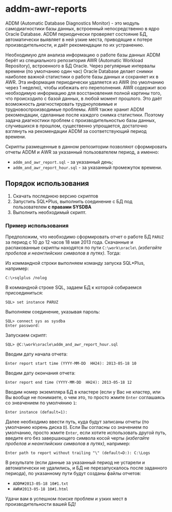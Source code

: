 # addm-awr-reports

ADDM (Automatic Database Diagnostics Monitor) - это модуль самодиагностики базы данных, встроенный непосредственно в ядро Oracle Database. ADDM периодически проверяет состояние БД, автоматически выявляет в ней узкие места, приводящие к потере производительности, и даёт рекомендации по их устранению. 

Необходимую для анализа информацию о работе базы данных ADDM берёт из специального репозитория AWR (Automatic Workload Repository), встроенного в БД Oracle. Через регулярные интервалы времени (по умолчанию один час) Oracle Database делает снимки наиболее важной статистики о работе базы данных и сохраняет их в AWR. Эта информация периодически удаляется из AWR (по умолчанию через 1 неделю), чтобы избежать его переполнения. AWR содержит всю необходимую информацию для восстановления полной картины того, что происходило с базой данных, в любой момент прошлого. Это даёт возможность диагностировать трудноуловимые и трудновоспроизводимые проблемы. AWR также хранит ADDM рекомендации, сделанные после каждого снимка статистики. Поэтому задача диагностики проблем с производительностью базы данных, случившихся в прошлом, существенно упрощается, достаточно взглянуть на рекомендации ADDM за соответствующий период времени.

Скрипты размещенные в данном репозитории позволяют сформировать отчеты ADDM и АWR за указанный пользователем период, а именно:
* `addm_and_awr_report.sql` - за указанный день;
* `addm_and_awr_report_hour.sql` - за указанный промежуток времени.

## Порядок использования 
1. Cкачать последнюю версию скриптов
2. Запустить SQL*Plus, выполнить соединение с БД под пользователем __с правами SYSDBA__
3. Выполнить необходимый скрипт.

### Пример использования

Предположим, что необходимо сформировать отчет о работе БД `PARUZ` за период с 10 до 12 часов 18 мая 2013 года. Скачанные и распакованные скрипты находятся по пути `C:\work\oracle\` _(избегайте пробелов и неанглийских символов в путях)_. Тогда: 

Из коммандной строки выполняем команду запуска SQL*Plus, например:
```
C:\>sqlplus /nolog
```
В коммандной строке SQL, задаем БД к которой собираемся присоединиться:
```
SQL> set instance PARUZ
```
Выполняем соединение, указывая пароль:
```
SQL> connect sys as sysdba
Enter password:
```
Запускаем скрипт:
```
SQL> @C:\work\oracle\addm_and_awr_report_hour.sql
```
Вводим дату начала отчета:
```
Enter report start time (YYYY-MM-DD  HH24): 2013-05-18 10
```
Вводим дату окончания отчета:
```
Enter report end time (YYYY-MM-DD  HH24): 2013-05-18 12
```
Вводим номер экземпляра БД в кластере (если у Вас не кластер, или Вы вообще не понимаете, о чем это, то просто жмите `Enter` соглашаясь со знеачением по умолчянию `1`:
```
Enter instance (default=1):
```
Далее необходимо ввести путь, куда будут записаны отчеты (по умолчанию корень диска `D`). Если Вы согласны со значением по умолчанию, просто жмите `Enter`, если хотите использовать другой путь, введите его без завершающего символа косой черты _(избегайте пробелов и неанглийских символов в путях)_, например:
```
Enter path to report without trailing "\" (default=D:): C:\Logs
```
В результате (если данные за указанный период не устарели и автоматически не удалились, и БД не перезапускалось после заданного периода), по указанному пути будут созданы файлы отчетов:
  * `ADDM#2013-05-18 10#1.txt`
  * `AWR#2013-05-18 10#1.html`


Удачи вам в успешном поиске проблем и узких мест в производительности вашей БД!
